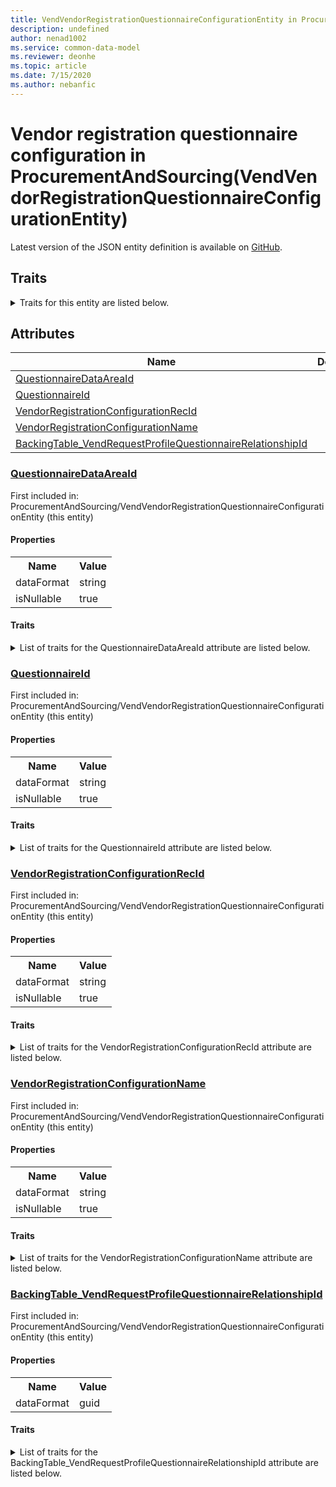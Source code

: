 ```yaml
---
title: VendVendorRegistrationQuestionnaireConfigurationEntity in ProcurementAndSourcing - Common Data Model | Microsoft Docs
description: undefined
author: nenad1002
ms.service: common-data-model
ms.reviewer: deonhe
ms.topic: article
ms.date: 7/15/2020
ms.author: nebanfic
---
```


# Vendor registration questionnaire configuration in ProcurementAndSourcing(VendVendorRegistrationQuestionnaireConfigurationEntity)

  
 Latest version of the JSON entity definition is available on <a href="https://github.com/Microsoft/CDM/tree/master/schemaDocuments/core/operationsCommon/Entities/SupplyChain/ProcurementAndSourcing/VendVendorRegistrationQuestionnaireConfigurationEntity.cdm.json" target="_blank">GitHub</a>.  

## Traits

<details>
<summary>Traits for this entity are listed below.  
</summary>

**is.CDM.entityVersion**  
  <table><tr><th>Parameter</th><th>Value</th><th>Data type</th><th>Explanation</th></tr><tr><td>versionNumber</td><td>"1.0"</td><td>string</td><td>semantic version number of the entity</td></tr></table>

**is.application.releaseVersion**  
  <table><tr><th>Parameter</th><th>Value</th><th>Data type</th><th>Explanation</th></tr><tr><td>releaseVersion</td><td>"10.0.13.0"</td><td>string</td><td>semantic version number of the application introducing this entity</td></tr></table>

**is.localized.displayedAs**  
  Holds the list of language specific display text for an object.  <table><tr><th>Parameter</th><th>Value</th><th>Data type</th><th>Explanation</th></tr><tr><td>localizedDisplayText</td><td><table><tr><th>languageTag</th><th>displayText</th></tr><tr><td>en</td><td>Vendor registration questionnaire configuration</td></tr></table></td><td>entity</td><td>a reference to the constant entity holding the list of localized text</td></tr></table>

</details>

## Attributes

|Name|Description|First Included in Instance|
|---|---|---|
|[QuestionnaireDataAreaId](#QuestionnaireDataAreaId)||<a href="VendVendorRegistrationQuestionnaireConfigurationEntity.md" target="_blank">ProcurementAndSourcing/VendVendorRegistrationQuestionnaireConfigurationEntity</a>|
|[QuestionnaireId](#QuestionnaireId)||<a href="VendVendorRegistrationQuestionnaireConfigurationEntity.md" target="_blank">ProcurementAndSourcing/VendVendorRegistrationQuestionnaireConfigurationEntity</a>|
|[VendorRegistrationConfigurationRecId](#VendorRegistrationConfigurationRecId)||<a href="VendVendorRegistrationQuestionnaireConfigurationEntity.md" target="_blank">ProcurementAndSourcing/VendVendorRegistrationQuestionnaireConfigurationEntity</a>|
|[VendorRegistrationConfigurationName](#VendorRegistrationConfigurationName)||<a href="VendVendorRegistrationQuestionnaireConfigurationEntity.md" target="_blank">ProcurementAndSourcing/VendVendorRegistrationQuestionnaireConfigurationEntity</a>|
|[BackingTable_VendRequestProfileQuestionnaireRelationshipId](#BackingTable_VendRequestProfileQuestionnaireRelationshipId)||<a href="VendVendorRegistrationQuestionnaireConfigurationEntity.md" target="_blank">ProcurementAndSourcing/VendVendorRegistrationQuestionnaireConfigurationEntity</a>|

### <a href=#QuestionnaireDataAreaId name="QuestionnaireDataAreaId">QuestionnaireDataAreaId</a>

First included in: ProcurementAndSourcing/VendVendorRegistrationQuestionnaireConfigurationEntity (this entity)  

#### Properties

<table><tr><th>Name</th><th>Value</th></tr><tr><td>dataFormat</td><td>string</td></tr><tr><td>isNullable</td><td>true</td></tr></table>

#### Traits

<details>
<summary>List of traits for the QuestionnaireDataAreaId attribute are listed below.</summary>

**is.dataFormat.character**  
**is.dataFormat.big**  
**is.dataFormat.array**  
**is.nullable**  
The attribute value may be set to NULL.  

**is.dataFormat.character**  
**is.dataFormat.array**  
</details>

### <a href=#QuestionnaireId name="QuestionnaireId">QuestionnaireId</a>

First included in: ProcurementAndSourcing/VendVendorRegistrationQuestionnaireConfigurationEntity (this entity)  

#### Properties

<table><tr><th>Name</th><th>Value</th></tr><tr><td>dataFormat</td><td>string</td></tr><tr><td>isNullable</td><td>true</td></tr></table>

#### Traits

<details>
<summary>List of traits for the QuestionnaireId attribute are listed below.</summary>

**is.dataFormat.character**  
**is.dataFormat.big**  
**is.dataFormat.array**  
**is.nullable**  
The attribute value may be set to NULL.  

**is.dataFormat.character**  
**is.dataFormat.array**  
</details>

### <a href=#VendorRegistrationConfigurationRecId name="VendorRegistrationConfigurationRecId">VendorRegistrationConfigurationRecId</a>

First included in: ProcurementAndSourcing/VendVendorRegistrationQuestionnaireConfigurationEntity (this entity)  

#### Properties

<table><tr><th>Name</th><th>Value</th></tr><tr><td>dataFormat</td><td>string</td></tr><tr><td>isNullable</td><td>true</td></tr></table>

#### Traits

<details>
<summary>List of traits for the VendorRegistrationConfigurationRecId attribute are listed below.</summary>

**is.dataFormat.character**  
**is.dataFormat.big**  
**is.dataFormat.array**  
**is.nullable**  
The attribute value may be set to NULL.  

**is.dataFormat.character**  
**is.dataFormat.array**  
</details>

### <a href=#VendorRegistrationConfigurationName name="VendorRegistrationConfigurationName">VendorRegistrationConfigurationName</a>

First included in: ProcurementAndSourcing/VendVendorRegistrationQuestionnaireConfigurationEntity (this entity)  

#### Properties

<table><tr><th>Name</th><th>Value</th></tr><tr><td>dataFormat</td><td>string</td></tr><tr><td>isNullable</td><td>true</td></tr></table>

#### Traits

<details>
<summary>List of traits for the VendorRegistrationConfigurationName attribute are listed below.</summary>

**is.dataFormat.character**  
**is.dataFormat.big**  
**is.dataFormat.array**  
**is.nullable**  
The attribute value may be set to NULL.  

**is.dataFormat.character**  
**is.dataFormat.array**  
</details>

### <a href=#BackingTable_VendRequestProfileQuestionnaireRelationshipId name="BackingTable_VendRequestProfileQuestionnaireRelationshipId">BackingTable_VendRequestProfileQuestionnaireRelationshipId</a>

First included in: ProcurementAndSourcing/VendVendorRegistrationQuestionnaireConfigurationEntity (this entity)  

#### Properties

<table><tr><th>Name</th><th>Value</th></tr><tr><td>dataFormat</td><td>guid</td></tr></table>

#### Traits

<details>
<summary>List of traits for the BackingTable_VendRequestProfileQuestionnaireRelationshipId attribute are listed below.</summary>

**is.dataFormat.character**  
**is.dataFormat.big**  
**is.dataFormat.array**  
**is.dataFormat.guid**  
**means.identity.entityId**  
**is.linkedEntity.identifier**  
Marks the attribute(s) that hold foreign key references to a linked (used as an attribute) entity. This attribute is added to the resolved entity to enumerate the referenced entities.  <table><tr><th>Parameter</th><th>Value</th><th>Data type</th><th>Explanation</th></tr><tr><td>entityReferences</td><td><table><tr><th>entityReference</th><th>attributeReference</th></tr><tr><td><a href="../../../Tables/SupplyChain/ProcurementAndSourcing/Transaction/VendRequestProfileQuestionnaire.md" target="_blank">/core/operationsCommon/Tables/SupplyChain/ProcurementAndSourcing/Transaction/VendRequestProfileQuestionnaire.cdm.json/VendRequestProfileQuestionnaire</a></td><td><a href="../../../Tables/SupplyChain/ProcurementAndSourcing/Transaction/VendRequestProfileQuestionnaire.md#RecId" target="_blank">RecId</a></td></tr></table></td><td>entity</td><td>a reference to the constant entity holding the list of entity references</td></tr></table>

**is.dataFormat.guid**  
**is.dataFormat.character**  
**is.dataFormat.array**  
</details>
